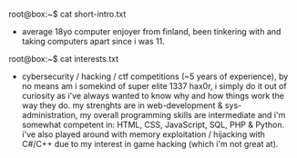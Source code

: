root@box:~$ cat short-intro.txt
- average 18yo computer enjoyer from finland, been tinkering with and taking computers apart since i was 11.

root@box:~$ cat interests.txt
- cybersecurity / hacking / ctf competitions (~5 years of experience),
by no means am i somekind of super elite 1337 hax0r, i simply do it out of curiosity as i've always wanted to know why and how things work the way they do.
my strenghts are in web-development & sys-administration, my overall programming skills are intermediate and i'm somewhat competent in: HTML, CSS, JavaScript, SQL, PHP & Python.
i've also played around with memory exploitation / hijacking with C#/C++ due to my interest in game hacking (which i'm not great at).
